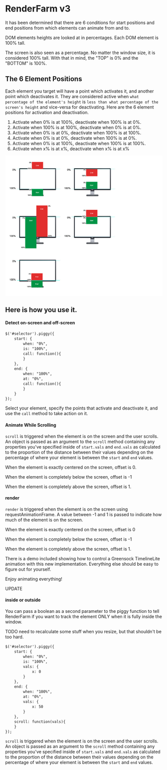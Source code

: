 RenderFarm v3
==============================
It has been determined that there are 6 conditions for start positions and end positions from which elements can animate from and to.

DOM elements heights are looked at in percentages. Each DOM element is 100% tall.

The screen is also seen as a percentage. No matter the window size, it is considered 100% tall. With that in mind, the "TOP" is 0% and the "BOTTOM" is 100%.


The 6 Element Positions
---
Each element you target will have a point which activates it, and another point which deactivates it. They are considered active when `what percentage of the element's height` is `less than what percentage of the screen's height` and vice-versa for deactivating. Here are the 6 element positions for activation and deactivation.

 1. Activate when 0% is at 100%, deactivate when 100% is at 0%.
 2. Activate when 100% is at 100%, deactivate when 0% is at 0%.
 3. Activate when 0% is at 0%, deactivate when 100% is at 100%.
 4. Activate when 0% is at 0%, deactivate when 100% is at 0%.
 5. Activate when 0% is at 100%, deactivate when 100% is at 100%.
 6. Activate when x% is at x%, deactivate when x% is at x%

![](img/howtofarm.jpg)

Here is how you use it.
--
#### Detect on-screen and off-screen ####


    $('#selector').piggy({
		start: {
			when: "0%",
			is: "100%",
			call: function(){
			}
		},
		end: {
			when: "100%",
			at: "0%",
			call: function(){
			}
		}
    });


Select your element, specify the points that activate and deactivate it, and use the `call` method to take action on it.

#### Animate While Scrolling ####
`scroll` is triggered when the element is on the screen and the user scrolls. An object is passed as an argument to the `scroll` method containing any properties you've specified inside of `start.vals` and `end.vals` as calculated to the  proportion of the distance between their values depending on the percentage of where your element is between the `start` and `end` values.

When the element is exactly centered on the screen, offset is 0.

When the element is completely below the screen, offset is -1

When the element is completely above the screen, offset is 1.

#### render ####
`render` is triggered when the element is on the screen using requestAnimationFrame. A value between -1 and 1 is passed to indicate how much of the element is on the screen.

When the element is exactly centered on the screen, offset is 0

When the element is completely below the screen, offset is -1

When the element is completely above the screen, offset is 1.

There is a demo included showing how to control a Greensock TimelineLite animation with this new implementation. Everything else should be easy to figure out for yourself.

Enjoy animating everything!


UPDATE
#### inside or outside ####
You can pass a boolean as a second parameter to the piggy function to tell RenderFarm if you want to track the element ONLY when it is fully inside the window.

TODO
need to recalculate some stuff when you resize, but that shouldn't be too hard.

    $('#selector').piggy({
		start: {
			when: "0%",
			is: "100%",
			vals: {
				x: 0
			}
		},
		end: {
			when: "100%",
			at: "0%",
			vals: {
				x: 50
			}
		},
		scroll: function(vals){
		}
    });

`scroll` is triggered when the element is on the screen and the user scrolls. An object is passed as an argument to the `scroll` method containing any properties you've specified inside of `start.vals` and `end.vals` as calculated to the  proportion of the distance between their values depending on the percentage of where your element is between the `start` and `end` values.
